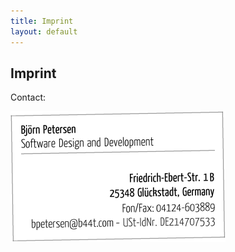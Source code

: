```yaml
---
title: Imprint
layout: default
---
```


## Imprint

Contact:

![Contact information](../public/images/imprint/card6.gif)
